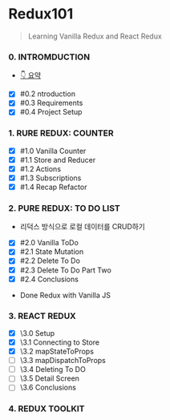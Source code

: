# Redux101 

> Learning Vanilla Redux and React Redux


### 0. INTROMDUCTION 
- [👇 요약](https://github.com/JungSWon/JavaScript/blob/master/05_01_React-by-Nomad/04-01.Redux-Intro.md)
- [x] \#0.2 ntroduction
- [x] \#0.3 Requirements
- [x] \#0.4 Project Setup 

### 1. RURE REDUX: COUNTER
- [x] \#1.0 Vanilla Counter
- [x] \#1.1 Store and Reducer
- [x] \#1.2 Actions
- [x] \#1.3 Subscriptions
- [x] \#1.4 Recap Refactor

### 2. PURE REDUX: TO DO LIST
- 리덕스 방식으로 로컬 데이터를 CRUD하기 
- [x] \#2.0 Vanilla ToDo
- [x] \#2.1 State Mutation
- [x] \#2.2 Delete To Do
- [x] \#2.3 Delete To Do Part Two
- [x] \#2.4 Conclusions
- Done Redux with Vanilla JS

### 3. REACT REDUX 
- [x] \3.0 Setup
- [x] \3.1 Connecting to Store 
- [x] \3.2 mapStateToProps
- [ ] \3.3 mapDispatchToProps
- [ ] \3.4 Deleting To DO
- [ ] \3.5 Detail Screen
- [ ] \3.6 Conclusions

### 4. REDUX TOOLKIT 